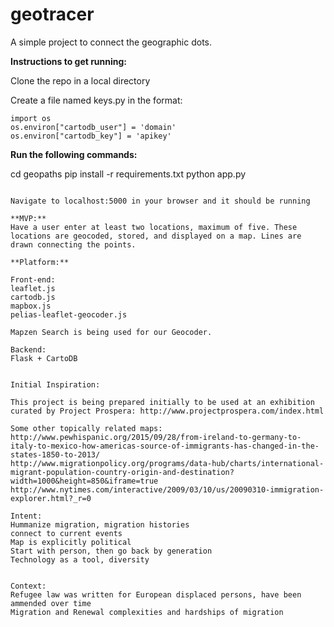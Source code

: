 # geotracer
A simple project to connect the geographic dots.

**Instructions to get running:**

Clone the repo in a local directory

Create a file named keys.py in the format:
```
import os
os.environ["cartodb_user"] = 'domain'
os.environ["cartodb_key"] = 'apikey'
```
**Run the following commands:**


cd geopaths
pip install -r requirements.txt
python app.py
```

Navigate to localhost:5000 in your browser and it should be running

**MVP:**
Have a user enter at least two locations, maximum of five. These locations are geocoded, stored, and displayed on a map. Lines are drawn connecting the points.

**Platform:**

Front-end:
leaflet.js
cartodb.js
mapbox.js
pelias-leaflet-geocoder.js

Mapzen Search is being used for our Geocoder. 

Backend:
Flask + CartoDB


Initial Inspiration:

This project is being prepared initially to be used at an exhibition curated by Project Prospera: http://www.projectprospera.com/index.html

Some other topically related maps:
http://www.pewhispanic.org/2015/09/28/from-ireland-to-germany-to-italy-to-mexico-how-americas-source-of-immigrants-has-changed-in-the-states-1850-to-2013/
http://www.migrationpolicy.org/programs/data-hub/charts/international-migrant-population-country-origin-and-destination?width=1000&height=850&iframe=true
http://www.nytimes.com/interactive/2009/03/10/us/20090310-immigration-explorer.html?_r=0

Intent:
Hummanize migration, migration histories
connect to current events
Map is explicitly political
Start with person, then go back by generation
Technology as a tool, diversity


Context:
Refugee law was written for European displaced persons, have been ammended over time
Migration and Renewal complexities and hardships of migration
